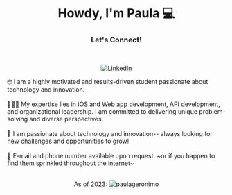 <h1 align="center"> Howdy, I'm Paula 💻 </h1>

<h3 align="center">  Let's Connect!  </h3> <br>
<p align="center"> 
<a href="https://www.linkedin.com/in/~pau/"><img alt="LinkedIn" src="https://img.shields.io/badge/-Paula_Geronimo-blue?style=flat-square&logo=Linkedin&logoColor=white&link=https://www.linkedin.com/in/~pau/"></a>
</p>

🤓 I am a highly motivated and results-driven student passionate about technology and innovation.
<br><br>
👩🏽‍💻 My expertise lies in iOS and Web app development, API development, and organizational leadership. I am committed to delivering unique problem-solving and diverse perspectives.
<br><br>
🌱 I am passionate about technology and innovation-- always looking for new challenges and opportunities to grow!
<br><br>
👤 E-mail and phone number available upon request. ~or if you happen to find them sprinkled throughout the internet~
<br>
<br>
<p align="center"> As of 2023: <img src="https://komarev.com/ghpvc/?username=paulageronimo" alt="paulageronimo" /> </p>
